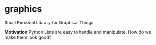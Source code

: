 # graphics
Small Personal Library for Graphical Things

__Motivation__
Python Lists are easy to handle and manipulate. How do we make them look good?